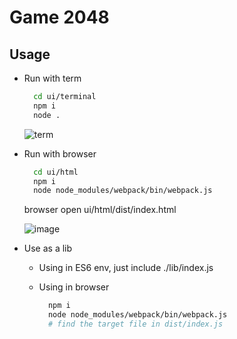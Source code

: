 # Game 2048

## Usage

* Run with term

  ```bash
    cd ui/terminal
    npm i
    node .
  ```
  
  ![term](https://user-images.githubusercontent.com/6469269/29011653-62aa881c-7b67-11e7-84f4-04de6f551888.png)


* Run with browser

  ```bash
    cd ui/html
    npm i
    node node_modules/webpack/bin/webpack.js
  ```
  browser open ui/html/dist/index.html

  ![image](https://user-images.githubusercontent.com/6469269/29011700-ba2179d4-7b67-11e7-8849-b644bcb8dd45.png)


* Use as a lib

  * Using in ES6 env, just include ./lib/index.js
  * Using in browser

    ```bash
      npm i
      node node_modules/webpack/bin/webpack.js
      # find the target file in dist/index.js
    ```
